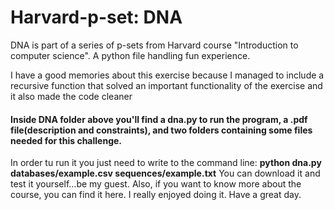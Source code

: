 # Harvard-p-set: DNA
DNA is part of a series of p-sets from Harvard course "Introduction to computer science". A python file handling fun experience. 

I have a good memories about this exercise because I managed to include a recursive function that solved an important functionality of the exercise and it also made the code cleaner 

#### Inside DNA folder above you'll find a dna.py to run the program, a .pdf file(description and constraints), and two folders containing some files needed for this challenge. 
In order tu run it you just need to write to the command line: **python dna.py databases/example.csv sequences/example.txt**
You can download it and test it yourself...be my guest.
Also, if you want to know more about the course, you can find it here. I really enjoyed doing it. Have a great day. 
